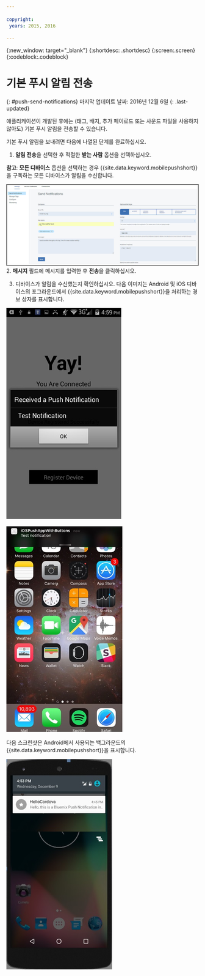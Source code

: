 ```yaml
---

copyright:
 years: 2015, 2016

---
```


{:new_window: target="_blank"}
{:shortdesc: .shortdesc}
{:screen:.screen}
{:codeblock:.codeblock}

# 기본 푸시 알림 전송
{: #push-send-notifications}
마지막 업데이트 날짜: 2016년 12월 6일
{: .last-updated}

애플리케이션이 개발된 후에는 (태그, 배지, 추가 페이로드 또는 사운드 파일을 사용하지 않아도) 기본 푸시 알림을 전송할 수 있습니다. 

기본 푸시 알림을 보내려면 다음에 나열된 단계를 완료하십시오. 

1. **알림 전송**을 선택한 후 적절한 **받는 사람** 옵션을 선택하십시오.  

**참고**: **모든 디바이스** 옵션을 선택하는 경우 {{site.data.keyword.mobilepushshort}}을 구독하는 모든 디바이스가 알림을 수신합니다. 

![알림 화면](images/tag_notification.jpg)
2. **메시지** 필드에 메시지를 입력한 후 **전송**을 클릭하십시오. 

3. 디바이스가 알림을 수신했는지 확인하십시오. 다음 이미지는 Android 및 iOS 디바이스의 포그라운드에서 {{site.data.keyword.mobilepushshort}}을 처리하는 경보 상자를 표시합니다. 

![Android의 포그라운드 푸시 알림](images/Android_Screenshot.jpg)

![iOS의 포그라운드 푸시 알림](images/iOS_Screenshot.jpg)

다음 스크린샷은 Android에서 사용되는 백그라운드의 {{site.data.keyword.mobilepushshort}}을 표시합니다. 

![Android의 백그라운드 푸시 알림](images/background.jpg)
